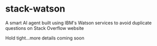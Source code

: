 # stack-watson
A smart AI agent built using IBM's Watson services to avoid duplicate questions on Stack Overflow website

Hold tight...more details coming soon
